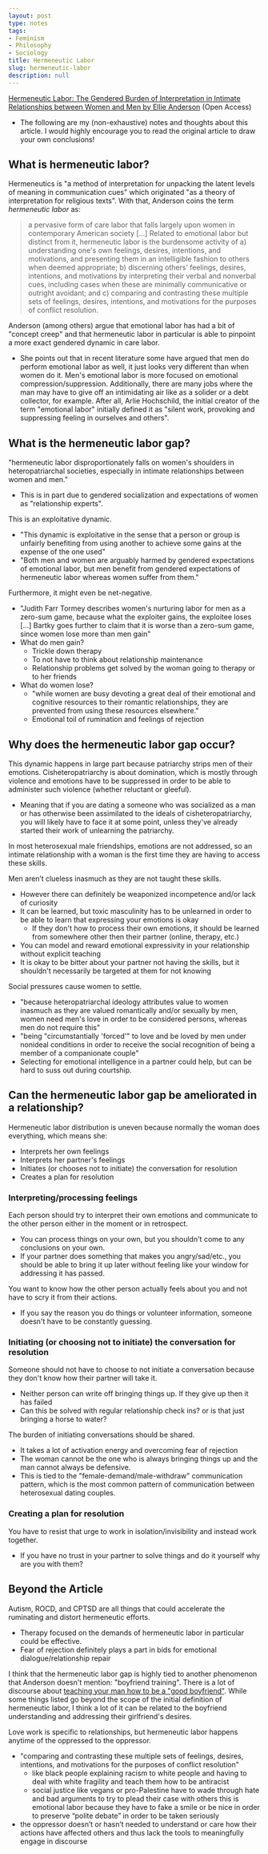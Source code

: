 ```yaml
---
layout: post
type: notes
tags:
- Feminism
- Philosophy
- Sociology
title: Hermeneutic Labor
slug: hermeneutic-labor
description: null
---
```


[Hermeneutic Labor: The Gendered Burden of Interpretation in Intimate Relationships between Women and Men by Ellie Anderson](https://www.cambridge.org/core/journals/hypatia/article/hermeneutic-labor-the-gendered-burden-of-interpretation-in-intimate-relationships-between-women-and-men/626426004DF2A4908D793B87C3148593) (Open Access)
* The following are my (non-exhaustive) notes and thoughts about this article. I would highly encourage you to read the original article to draw your own conclusions!

## What is hermeneutic labor?

Hermeneutics is "a method of interpretation for unpacking the latent levels of meaning in communication cues" which originated "as a theory of interpretation for religious texts". With that, Anderson coins the term *hermeneutic labor* as:
> a pervasive form of care labor that falls largely upon women in contemporary American society [...] Related to emotional labor but distinct from it, hermeneutic labor is the burdensome activity of a) understanding one's own feelings, desires, intentions, and motivations, and presenting them in an intelligible fashion to others when deemed appropriate; b) discerning others’ feelings, desires, intentions, and motivations by interpreting their verbal and nonverbal cues, including cases when these are minimally communicative or outright avoidant; and c) comparing and contrasting these multiple sets of feelings, desires, intentions, and motivations for the purposes of conflict resolution. 

Anderson (among others) argue that emotional labor has had a bit of "concept creep" and that hermeneutic labor in particular is able to pinpoint a more exact gendered dynamic in care labor.
* She points out that in recent literature some have argued that men do perform emotional labor as well, it just looks very different than when women do it. Men's emotional labor is more focused on emotional compression/suppression. Additionally, there are many jobs where the man may have to give off an intimidating air like as a solider or a debt collector, for example. After all, Arlie Hochschild, the initial creator of the term "emotional labor" initially defined it as "silent work, provoking and suppressing feeling in ourselves and others".

## What is the hermeneutic labor gap?

"hermeneutic labor disproportionately falls on women's shoulders in heteropatriarchal societies, especially in intimate relationships between women and men."
* This is in part due to gendered socialization and expectations of women as "relationship experts".

This is an exploitative dynamic.
* "This dynamic is exploitative in the sense that a person or group is unfairly benefiting from using another to achieve some gains at the expense of the one used"
* "Both men and women are arguably harmed by gendered expectations of emotional labor, but men benefit from gendered expectations of hermeneutic labor whereas women suffer from them."

Furthermore, it might even be net-negative.
* "Judith Farr Tormey describes women's nurturing labor for men as a zero-sum game, because what the exploiter gains, the exploitee loses [...] Bartky goes further to claim that it is worse than a zero-sum game, since women lose more than men gain"
* What do men gain?
    * Trickle down therapy
    * To not have to think about relationship maintenance
    * Relationship problems get solved by the woman going to therapy or to her friends
* What do women lose?
    * "while women are busy devoting a great deal of their emotional and cognitive resources to their romantic relationships, they are prevented from using these resources elsewhere."
    * Emotional toil of rumination and feelings of rejection

## Why does the hermeneutic labor gap occur?

This dynamic happens in large part because patriarchy strips men of their emotions. Cisheteropatriarchy is about domination, which is mostly through violence and emotions have to be suppressed in order to be able to administer such violence (whether reluctant or gleeful).
* Meaning that if you are dating a someone who was socialized as a man or has otherwise been assimilated to the ideals of cisheteropatriarchy, you will likely have to face it at some point, unless they've already started their work of unlearning the patriarchy.

In most heterosexual male friendships, emotions are not addressed, so an intimate relationship with a woman is the first time they are having to access these skills.

Men aren’t clueless inasmuch as they are not taught these skills.
* However there can definitely be weaponized incompetence and/or lack of curiosity
* It can be learned, but toxic masculinity has to be unlearned in order to be able to learn that expressing your emotions is okay
    * If they don't how to process their own emotions, it should be learned from somewhere other then their partner (online, therapy, etc.)
* You can model and reward emotional expressivity in your relationship without explicit teaching
* It is okay to be bitter about your partner not having the skills, but it shouldn't necessarily be targeted at them for not knowing

Social pressures cause women to settle.
* "because heteropatriarchal ideology attributes value to women inasmuch as they are valued romantically and/or sexually by men, women need men's love in order to be considered persons, whereas men do not require this"
* "being "circumstantially 'forced'" to love and be loved by men under nonideal conditions in order to receive the social recognition of being a member of a companionate couple"
* Selecting for emotional intelligence in a partner could help, but can be hard to suss out during courtship.

## Can the hermeneutic labor gap be ameliorated in a relationship?

Hermeneutic labor distribution is uneven because normally the woman does everything, which means she:
* Interprets her own feelings
* Interprets her partner's feelings
* Initiates (or chooses not to initiate) the conversation for resolution
* Creates a plan for resolution

### Interpreting/processing feelings

Each person should try to interpret their own emotions and communicate to the other person either in the moment or in retrospect.
* You can process things on your own, but you shouldn't come to any conclusions on your own.
* If your partner does something that makes you angry/sad/etc., you should be able to bring it up later without feeling like your window for addressing it has passed.

You want to know how the other person actually feels about you and not have to scry it from their actions.
* If you say the reason you do things or volunteer information, someone doesn't have to be constantly guessing.

### Initiating (or choosing not to initiate) the conversation for resolution

Someone should not have to choose to not initiate a conversation because they don't know how their partner will take it.
* Neither person can write off bringing things up. If they give up then it has failed
* Can this be solved with regular relationship check ins? or is that just bringing a horse to water?

The burden of initiating conversations should be shared.
* It takes a lot of activation energy and overcoming fear of rejection
* The woman cannot be the one who is always bringing things up and the man cannot always be defensive.
* This is tied to the "female-demand/male-withdraw" communication pattern, which is the most common pattern of communication between heterosexual dating couples.

### Creating a plan for resolution

You have to resist that urge to work in isolation/invisibility and instead work together.
* If you have no trust in your partner to solve things and do it yourself why are you with them?

## Beyond the Article

Autism, ROCD, and CPTSD are all things that could accelerate the ruminating and distort hermeneutic efforts.
* Therapy focused on the demands of hermeneutic labor in particular could be effective.
* Fear of rejection definitely plays a part in bids for emotional dialogue/relationship repair

I think that the hermeneutic labor gap is highly tied to another phenomenon that Anderson doesn't mention: "boyfriend training". There is a lot of discourse about [teaching your man how to be a "good boyfriend"](https://www.the-independent.com/voices/relationships-dating-good-boyfriend-training-teach-b2528201.html). While some things listed go beyond the scope of the initial definition of hermeneutic labor, I think a lot of it can be related to the boyfriend understanding and addressing their girlfriend's desires.

Love work is specific to relationships, but hermeneutic labor happens anytime of the oppressed to the oppressor.
* "comparing and contrasting these multiple sets of feelings, desires, intentions, and motivations for the purposes of conflict resolution"
    * like black people explaining racism to white people and having to deal with white fragility and teach them how to be antiracist 
    * social justice like vegans or pro-Palestine have to wade through hate and bad arguments to try to plead their case with others this is emotional labor because they have to fake a smile or be nice in order to preserve “polite debate” in order to be taken seriously 
* the oppressor doesn’t or hasn’t needed to understand or care how their actions have affected others and thus lack the tools to meaningfully engage in discourse